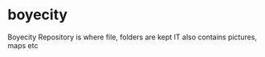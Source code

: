 # boyecity
Boyecity Repository is where file, folders are kept
IT also contains pictures,  maps etc
